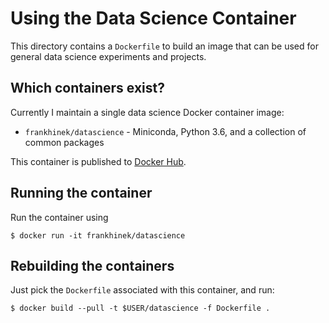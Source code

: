 # Using the Data Science Container

This directory contains a `Dockerfile` to build an image that can be used for
general data science experiments and projects.

## Which containers exist?

Currently I maintain a single data science Docker container image:

* `frankhinek/datascience` - Miniconda, Python 3.6, and a collection of common packages

 This container is published to [Docker Hub](https://hub.docker.com/r/frankhinek/datascience/).

## Running the container

Run the container using

    $ docker run -it frankhinek/datascience

## Rebuilding the containers

Just pick the `Dockerfile` associated with this container, and run:

    $ docker build --pull -t $USER/datascience -f Dockerfile .
